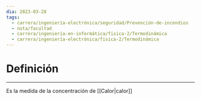 ```yaml
---
dia: 2023-03-28
tags:
  - carrera/ingeniería-electrónica/seguridad/Prevención-de-incendios
  - nota/facultad
  - carrera/ingeniería-en-informática/fisica-2/Termodinámica
  - carrera/ingeniería-electrónica/fisica-2/Termodinámica
---
```

# Definición
---
Es la medida de la concentración de [[Calor|calor]]